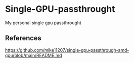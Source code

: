 # Single-GPU-passthrought
My personal single gpu passthrought
## References
https://github.com/mike11207/single-gpu-passthrough-amd-gpu/blob/main/README.md
